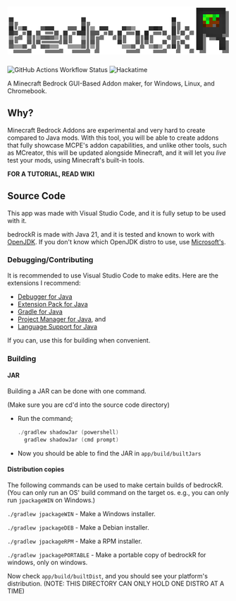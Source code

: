 # ![bedrockR](https://raw.githubusercontent.com/xFN10x/bedrockR/refs/heads/master/src/main/resources/ui/BrandingFullWShadow.png)

![GitHub Actions Workflow Status](https://img.shields.io/github/actions/workflow/status/xFN10x/bedrockR/gradle.yml)
![Hackatime](https://hackatime-badge.hackclub.com/U0923KXMGUR/bedrockR)

A Minecraft Bedrock GUI-Based Addon maker, for Windows, Linux, and Chromebook.

## Why?

Minecraft Bedrock Addons are experimental and very hard to create compared to Java mods. With this tool, you will be able to create addons that fully showcase MCPE's addon capabilities, and unlike other tools, such as MCreator, this will be updated alongside Minecraft, and it will let you *live* test your mods, using Minecraft's built-in tools.

**FOR A TUTORIAL, READ WIKI**

## Source Code

This app was made with Visual Studio Code, and it is fully setup to be used with it.

bedrockR is made with Java 21, and it is tested and known to work with [OpenJDK](https://openjdk.org/). If you don't know which OpenJDK distro to use, use [Microsoft's](https://learn.microsoft.com/en-ca/java/openjdk/download#openjdk-21).

### Debugging/Contributing

It is recommended to use Visual Studio Code to make edits. Here are the extensions I recommend:

- [Debugger for Java](https://marketplace.visualstudio.com/items?itemName=vscjava.vscode-java-debug)
- [Extension Pack for Java](https://marketplace.visualstudio.com/items?itemName=vscjava.vscode-java-pack)
- [Gradle for Java](https://marketplace.visualstudio.com/items?itemName=vscjava.vscode-gradle)
- [Project Manager for Java](https://marketplace.visualstudio.com/items?itemName=vscjava.vscode-java-dependency), and
- [Language Support for Java](https://marketplace.visualstudio.com/items?itemName=redhat.java)

If you can, use this for building when convenient.

### Building

#### JAR

Building a JAR can be done with one command.

(Make sure you are cd'd into the source code directory)

- Run the command;

  ```powershell
  ./gradlew shadowJar (powershell)
    gradlew shadowJar (cmd prompt)
  ```

- Now you should be able to find the JAR in `app/build/builtJars`

#### Distribution copies

The following commands can be used to make certain builds of bedrockR. (You can only run an OS' build command on the target os. e.g., you can only run `jpackageWIN` on Windows.)

`./gradlew jpackageWIN` - Make a Windows installer.

`./gradlew jpackageDEB` - Make a Debian installer. 

`./gradlew jpackageRPM` - Make a RPM installer. 

`./gradlew jpackagePORTABLE` - Make a portable copy of bedrockR for windows, only on windows.

Now check `app/build/builtDist`, and you should see your platform's distribution. (NOTE: THIS DIRECTORY CAN ONLY HOLD ONE DISTRO AT A TIME)
